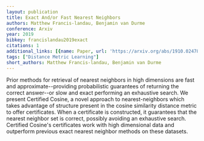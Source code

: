 ```yaml
---
layout: publication
title: Exact And/or Fast Nearest Neighbors
authors: Matthew Francis-landau, Benjamin van Durme
conference: Arxiv
year: 2019
bibkey: francislandau2019exact
citations: 1
additional_links: [{name: Paper, url: 'https://arxiv.org/abs/1910.02478'}]
tags: ["Distance Metric Learning"]
short_authors: Matthew Francis-landau, Benjamin van Durme
---
```

Prior methods for retrieval of nearest neighbors in high dimensions are fast
and approximate--providing probabilistic guarantees of returning the correct
answer--or slow and exact performing an exhaustive search. We present Certified
Cosine, a novel approach to nearest-neighbors which takes advantage of
structure present in the cosine similarity distance metric to offer
certificates. When a certificate is constructed, it guarantees that the nearest
neighbor set is correct, possibly avoiding an exhaustive search. Certified
Cosine's certificates work with high dimensional data and outperform previous
exact nearest neighbor methods on these datasets.